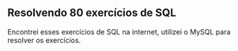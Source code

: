## Resolvendo 80 exercícios de SQL

Encontrei esses exercícios de SQL na internet, utilizei o MySQL para resolver os exercícios.
